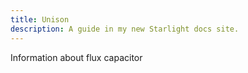 ```yaml
---
title: Unison
description: A guide in my new Starlight docs site.
---
```


Information about flux capacitor 
